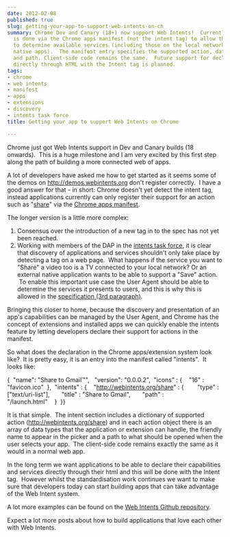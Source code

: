 ```yaml
---
date: 2012-02-08
published: true
slug: getting-your-app-to-support-web-intents-on-ch
summary: Chrome Dev and Canary (18+) now support Web Intents!  Currently, intent registration
  is done via the Chrome apps manifest (not the intent tag) to allow the user agent
  to determine available services (including those on the local network or external
  native apps).  The manifest entry specifies the supported action, data types, title,
  and path. Client-side code remains the same.  Future support for declaring capabilities
  directly through HTML with the Intent tag is planned.
tags:
- chrome
- web intents
- manifest
- apps
- extensions
- discovery
- intents task force
title: Getting your app to support Web Intents on Chrome

---
```

<p>Chrome just got Web Intents support in Dev and Canary builds (18 onwards). &nbsp;This is a huge milestone and I am very excited by this first step along the path of building a more connected web of apps.</p>
<p />
<div>A lot of developers have asked me how to get started as it seems some of the demos on <a href="http://demos.webintents.org">http://demos.webintents.org</a> don't register correctly. &nbsp;I have a good answer for that - in short: Chrome doesn't yet detect the intent tag, instead applications currently can only register their support for an action such as "<a href="http://webintents.org/share">share</a>" via the <a href="http://code.google.com/chrome/extensions/manifest.html">Chrome apps manifest</a>.</div>
<p />
<div>The longer version is a little more complex:</div>
<div><ol>
<li>Consensus over the introduction of a new tag in to the spec has not yet been reached.</li>
<li>Working with members of the DAP in the <a href="https://github.com/PaulKinlan/WebIntents/tree/master/tools/chrome">intents task force</a>, it is clear that discovery of applications and services shouldn't only take place by detecting a tag on a web page. &nbsp;What happens if the service you want to "Share" a video too is a TV connected to your local network? Or an external native application wants to be able to support a "Save" action. &nbsp;To enable this important use case the User Agent should be able to determine the services it presents to users, and this is why this is allowed in the <a href="http://dvcs.w3.org/hg/web-intents/raw-file/tip/spec/Overview.html#user-agent-behavior">specification (3rd paragraph)</a>.</li>
</ol></div>
<div>Bringing this closer to home, because the discovery and presentation of an app's capabilities can be managed by the User Agent, and Chrome has the concept of extensions and installed apps we can quickly enable the intents feature by letting developers declare their support for actions in the manifest.</div>
<p />
<div>So what does the declaration in the Chrome apps/extension system look like? &nbsp;It is pretty easy, it is an entry into the manifest called "intents". &nbsp;It looks like:</div>
<p />
<p>{&nbsp;&nbsp;"name": "Share to Gmail&trade;", &nbsp;&nbsp;"version": "0.0.0.2",&nbsp;&nbsp;"icons" : {&nbsp;&nbsp;&nbsp;&nbsp;"16" : "favicon.ico"&nbsp;&nbsp;},&nbsp;&nbsp;"intents" : {&nbsp;&nbsp;&nbsp;&nbsp;"<a href="http://webintents.org/share">http://webintents.org/share</a>" : { &nbsp;&nbsp;&nbsp;&nbsp;&nbsp;&nbsp;&nbsp;"type" : ["text/uri-list"],&nbsp;&nbsp;&nbsp;&nbsp;&nbsp;&nbsp;&nbsp;"title" : "Share to Gmail",&nbsp;&nbsp;&nbsp;&nbsp;&nbsp;&nbsp;&nbsp;"path" : "/launch.html"&nbsp;&nbsp;&nbsp;&nbsp;}&nbsp;&nbsp;}}</p>
<p />
<div>It is that simple. &nbsp;The intent section includes a dictionary of supported action (<a href="http://webintents.org/share">http://webintents.org/share</a>) and in each action object there is an array of data types that the application or extension can handle, the friendly name to appear in the picker and a path to what should be opened when the user selects your app. &nbsp;The client-side code remains exactly the same as it would in a normal web app.</div>
<div>
<p />
<div>In the long term we want applications to be able to declare their capabilities and services directly through their html and this will be done with the Intent tag. &nbsp;However whilst the standardisation work continues we want to make sure that developers today can start building apps that can take advantage of the Web Intent system.</div>
<p />
<div>A lot more examples can be found on the&nbsp;<a href="https://github.com/PaulKinlan/WebIntents/tree/master/tools/chrome">Web Intents Github repository</a>.</div>
<p />
<div>Expect a lot more posts about how to build applications that love each other with Web Intents.</div>
</div>


